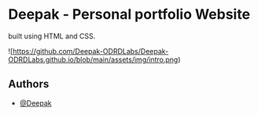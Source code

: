 
# Deepak - Personal portfolio Website

built using HTML and CSS.









![https://github.com/Deepak-ODRDLabs/Deepak-ODRDLabs.github.io/blob/main/assets/img/intro.png)







## Authors

- [@Deepak](https://github.com/Deepak-ODRDLabs)
  

